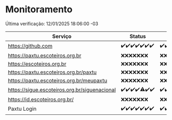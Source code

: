 # Monitoramento

Última verificação: 12/01/2025 18:06:00 -03

|Serviço|Status|Últimas 24h|
|---|---|---|
|https://github.com|<span title="2025-01-05: OK=23">✔️</span><span title="2025-01-06: OK=23">✔️</span><span title="2025-01-07: OK=22">✔️</span><span title="2025-01-08: OK=23">✔️</span><span title="2025-01-09: OK=23">✔️</span><span title="2025-01-10: OK=23">✔️</span><span title="2025-01-11: OK=20">✔️</span>|<span title="11/01/2025 18:06:00 -03 : 200">✔️</span><span title="11/01/2025 19:07:00 -03 : 200">✔️</span><span title="11/01/2025 20:07:00 -03 : 200">✔️</span><span title="11/01/2025 21:45:00 -03 : 200">✔️</span><span title="11/01/2025 23:18:00 -03 : 200">✔️</span><span title="12/01/2025 00:20:00 -03 : 200">✔️</span><span title="12/01/2025 01:10:00 -03 : 200">✔️</span><span title="12/01/2025 02:08:00 -03 : 200">✔️</span><span title="12/01/2025 03:11:00 -03 : 200">✔️</span><span title="12/01/2025 04:07:00 -03 : 200">✔️</span><span title="12/01/2025 05:10:00 -03 : 200">✔️</span><span title="12/01/2025 06:07:00 -03 : 200">✔️</span><span title="12/01/2025 07:07:00 -03 : 200">✔️</span><span title="12/01/2025 08:05:00 -03 : 200">✔️</span><span title="12/01/2025 09:14:00 -03 : 200">✔️</span><span title="12/01/2025 10:12:00 -03 : 200">✔️</span><span title="12/01/2025 11:06:00 -03 : 200">✔️</span><span title="12/01/2025 12:06:00 -03 : 200">✔️</span><span title="12/01/2025 13:08:00 -03 : 200">✔️</span><span title="12/01/2025 14:06:00 -03 : 200">✔️</span><span title="12/01/2025 15:09:00 -03 : 200">✔️</span><span title="12/01/2025 16:04:00 -03 : 200">✔️</span><span title="12/01/2025 17:08:00 -03 : 200">✔️</span><span title="12/01/2025 18:06:00 -03 : 200">✔️</span>|
|https://paxtu.escoteiros.org.br|<span title="2025-01-05: Falhas=23">❌</span><span title="2025-01-06: Falhas=23">❌</span><span title="2025-01-07: Falhas=22">❌</span><span title="2025-01-08: Falhas=23">❌</span><span title="2025-01-09: Falhas=23">❌</span><span title="2025-01-10: Falhas=23">❌</span><span title="2025-01-11: Falhas=20">❌</span>|<span title="11/01/2025 18:06:00 -03 : 403">❌</span><span title="11/01/2025 19:07:00 -03 : 403">❌</span><span title="11/01/2025 20:07:00 -03 : 403">❌</span><span title="11/01/2025 21:45:00 -03 : 403">❌</span><span title="11/01/2025 23:18:00 -03 : 403">❌</span><span title="12/01/2025 00:20:00 -03 : 403">❌</span><span title="12/01/2025 01:10:00 -03 : 403">❌</span><span title="12/01/2025 02:08:00 -03 : 403">❌</span><span title="12/01/2025 03:11:00 -03 : 403">❌</span><span title="12/01/2025 04:07:00 -03 : 403">❌</span><span title="12/01/2025 05:10:00 -03 : 403">❌</span><span title="12/01/2025 06:07:00 -03 : 403">❌</span><span title="12/01/2025 07:07:00 -03 : 403">❌</span><span title="12/01/2025 08:05:00 -03 : 403">❌</span><span title="12/01/2025 09:14:00 -03 : 403">❌</span><span title="12/01/2025 10:12:00 -03 : 403">❌</span><span title="12/01/2025 11:06:00 -03 : 403">❌</span><span title="12/01/2025 12:06:00 -03 : 403">❌</span><span title="12/01/2025 13:08:00 -03 : 403">❌</span><span title="12/01/2025 14:06:00 -03 : 403">❌</span><span title="12/01/2025 15:09:00 -03 : 403">❌</span><span title="12/01/2025 16:04:00 -03 : 403">❌</span><span title="12/01/2025 17:08:00 -03 : 403">❌</span><span title="12/01/2025 18:06:00 -03 : 403">❌</span>|
|https://escoteiros.org.br|<span title="2025-01-05: Falhas=23">❌</span><span title="2025-01-06: Falhas=23">❌</span><span title="2025-01-07: Falhas=22">❌</span><span title="2025-01-08: Falhas=23">❌</span><span title="2025-01-09: Falhas=23">❌</span><span title="2025-01-10: Falhas=23">❌</span><span title="2025-01-11: Falhas=20">❌</span>|<span title="11/01/2025 18:06:00 -03 : 403">❌</span><span title="11/01/2025 19:07:00 -03 : 403">❌</span><span title="11/01/2025 20:07:00 -03 : 403">❌</span><span title="11/01/2025 21:45:00 -03 : 403">❌</span><span title="11/01/2025 23:18:00 -03 : 403">❌</span><span title="12/01/2025 00:20:00 -03 : 403">❌</span><span title="12/01/2025 01:10:00 -03 : 403">❌</span><span title="12/01/2025 02:08:00 -03 : 403">❌</span><span title="12/01/2025 03:11:00 -03 : 403">❌</span><span title="12/01/2025 04:07:00 -03 : 403">❌</span><span title="12/01/2025 05:10:00 -03 : 403">❌</span><span title="12/01/2025 06:07:00 -03 : 403">❌</span><span title="12/01/2025 07:07:00 -03 : 403">❌</span><span title="12/01/2025 08:05:00 -03 : 403">❌</span><span title="12/01/2025 09:14:00 -03 : 403">❌</span><span title="12/01/2025 10:12:00 -03 : 403">❌</span><span title="12/01/2025 11:06:00 -03 : 403">❌</span><span title="12/01/2025 12:06:00 -03 : 403">❌</span><span title="12/01/2025 13:08:00 -03 : 403">❌</span><span title="12/01/2025 14:06:00 -03 : 403">❌</span><span title="12/01/2025 15:09:00 -03 : 403">❌</span><span title="12/01/2025 16:04:00 -03 : 403">❌</span><span title="12/01/2025 17:08:00 -03 : 403">❌</span><span title="12/01/2025 18:06:00 -03 : 403">❌</span>|
|https://paxtu.escoteiros.org.br/paxtu|<span title="2025-01-05: Falhas=23">❌</span><span title="2025-01-06: Falhas=23">❌</span><span title="2025-01-07: Falhas=22">❌</span><span title="2025-01-08: Falhas=23">❌</span><span title="2025-01-09: Falhas=23">❌</span><span title="2025-01-10: Falhas=23">❌</span><span title="2025-01-11: Falhas=20">❌</span>|<span title="11/01/2025 18:06:00 -03 : 403">❌</span><span title="11/01/2025 19:07:00 -03 : 403">❌</span><span title="11/01/2025 20:07:00 -03 : 403">❌</span><span title="11/01/2025 21:45:00 -03 : 403">❌</span><span title="11/01/2025 23:18:00 -03 : 403">❌</span><span title="12/01/2025 00:20:00 -03 : 403">❌</span><span title="12/01/2025 01:10:00 -03 : 403">❌</span><span title="12/01/2025 02:08:00 -03 : 403">❌</span><span title="12/01/2025 03:11:00 -03 : 403">❌</span><span title="12/01/2025 04:07:00 -03 : 403">❌</span><span title="12/01/2025 05:10:00 -03 : 403">❌</span><span title="12/01/2025 06:07:00 -03 : 403">❌</span><span title="12/01/2025 07:07:00 -03 : 403">❌</span><span title="12/01/2025 08:05:00 -03 : 403">❌</span><span title="12/01/2025 09:14:00 -03 : 403">❌</span><span title="12/01/2025 10:12:00 -03 : 403">❌</span><span title="12/01/2025 11:06:00 -03 : 403">❌</span><span title="12/01/2025 12:06:00 -03 : 403">❌</span><span title="12/01/2025 13:08:00 -03 : 403">❌</span><span title="12/01/2025 14:06:00 -03 : 403">❌</span><span title="12/01/2025 15:09:00 -03 : 403">❌</span><span title="12/01/2025 16:04:00 -03 : 403">❌</span><span title="12/01/2025 17:08:00 -03 : 403">❌</span><span title="12/01/2025 18:06:00 -03 : 403">❌</span>|
|https://paxtu.escoteiros.org.br/meupaxtu|<span title="2025-01-05: Falhas=23">❌</span><span title="2025-01-06: Falhas=23">❌</span><span title="2025-01-07: Falhas=22">❌</span><span title="2025-01-08: Falhas=23">❌</span><span title="2025-01-09: Falhas=23">❌</span><span title="2025-01-10: Falhas=23">❌</span><span title="2025-01-11: Falhas=20">❌</span>|<span title="11/01/2025 18:06:00 -03 : 403">❌</span><span title="11/01/2025 19:07:00 -03 : 403">❌</span><span title="11/01/2025 20:07:00 -03 : 403">❌</span><span title="11/01/2025 21:45:00 -03 : 403">❌</span><span title="11/01/2025 23:18:00 -03 : 403">❌</span><span title="12/01/2025 00:20:00 -03 : 403">❌</span><span title="12/01/2025 01:10:00 -03 : 403">❌</span><span title="12/01/2025 02:08:00 -03 : 403">❌</span><span title="12/01/2025 03:11:00 -03 : 403">❌</span><span title="12/01/2025 04:07:00 -03 : 403">❌</span><span title="12/01/2025 05:10:00 -03 : 403">❌</span><span title="12/01/2025 06:07:00 -03 : 403">❌</span><span title="12/01/2025 07:07:00 -03 : 403">❌</span><span title="12/01/2025 08:05:00 -03 : 403">❌</span><span title="12/01/2025 09:14:00 -03 : 403">❌</span><span title="12/01/2025 10:12:00 -03 : 403">❌</span><span title="12/01/2025 11:06:00 -03 : 403">❌</span><span title="12/01/2025 12:06:00 -03 : 403">❌</span><span title="12/01/2025 13:08:00 -03 : 403">❌</span><span title="12/01/2025 14:06:00 -03 : 403">❌</span><span title="12/01/2025 15:09:00 -03 : 403">❌</span><span title="12/01/2025 16:04:00 -03 : 403">❌</span><span title="12/01/2025 17:08:00 -03 : 403">❌</span><span title="12/01/2025 18:06:00 -03 : 403">❌</span>|
|https://sigue.escoteiros.org.br/siguenacional|<span title="2025-01-05: OK=23">✔️</span><span title="2025-01-06: OK=23">✔️</span><span title="2025-01-07: OK=22">✔️</span><span title="2025-01-08: OK=23">✔️</span><span title="2025-01-09: OK=22, Falhas=1">⚠️</span><span title="2025-01-10: OK=23">✔️</span><span title="2025-01-11: OK=20">✔️</span>|<span title="11/01/2025 18:06:00 -03 : 200">✔️</span><span title="11/01/2025 19:07:00 -03 : 200">✔️</span><span title="11/01/2025 20:07:00 -03 : 200">✔️</span><span title="11/01/2025 21:45:00 -03 : 200">✔️</span><span title="11/01/2025 23:18:00 -03 : 200">✔️</span><span title="12/01/2025 00:20:00 -03 : 200">✔️</span><span title="12/01/2025 01:10:00 -03 : 200">✔️</span><span title="12/01/2025 02:08:00 -03 : 200">✔️</span><span title="12/01/2025 03:11:00 -03 : 200">✔️</span><span title="12/01/2025 04:07:00 -03 : 200">✔️</span><span title="12/01/2025 05:10:00 -03 : 200">✔️</span><span title="12/01/2025 06:07:00 -03 : 200">✔️</span><span title="12/01/2025 07:07:00 -03 : 200">✔️</span><span title="12/01/2025 08:05:00 -03 : 200">✔️</span><span title="12/01/2025 09:14:00 -03 : 200">✔️</span><span title="12/01/2025 10:12:00 -03 : 200">✔️</span><span title="12/01/2025 11:06:00 -03 : 200">✔️</span><span title="12/01/2025 12:06:00 -03 : 200">✔️</span><span title="12/01/2025 13:08:00 -03 : 200">✔️</span><span title="12/01/2025 14:06:00 -03 : 200">✔️</span><span title="12/01/2025 15:09:00 -03 : 200">✔️</span><span title="12/01/2025 16:04:00 -03 : 200">✔️</span><span title="12/01/2025 17:08:00 -03 : 200">✔️</span><span title="12/01/2025 18:06:00 -03 : 200">✔️</span>|
|https://id.escoteiros.org.br/|<span title="2025-01-05: Falhas=23">❌</span><span title="2025-01-06: Falhas=23">❌</span><span title="2025-01-07: Falhas=22">❌</span><span title="2025-01-08: Falhas=23">❌</span><span title="2025-01-09: Falhas=23">❌</span><span title="2025-01-10: Falhas=23">❌</span><span title="2025-01-11: Falhas=20">❌</span>|<span title="11/01/2025 18:06:00 -03 : 403">❌</span><span title="11/01/2025 19:07:00 -03 : 403">❌</span><span title="11/01/2025 20:07:00 -03 : 403">❌</span><span title="11/01/2025 21:45:00 -03 : 403">❌</span><span title="11/01/2025 23:18:00 -03 : 403">❌</span><span title="12/01/2025 00:20:00 -03 : 403">❌</span><span title="12/01/2025 01:10:00 -03 : 403">❌</span><span title="12/01/2025 02:08:00 -03 : 403">❌</span><span title="12/01/2025 03:11:00 -03 : 403">❌</span><span title="12/01/2025 04:07:00 -03 : 403">❌</span><span title="12/01/2025 05:10:00 -03 : 403">❌</span><span title="12/01/2025 06:07:00 -03 : 403">❌</span><span title="12/01/2025 07:07:00 -03 : 403">❌</span><span title="12/01/2025 08:05:00 -03 : 403">❌</span><span title="12/01/2025 09:14:00 -03 : 403">❌</span><span title="12/01/2025 10:12:00 -03 : 403">❌</span><span title="12/01/2025 11:06:00 -03 : 403">❌</span><span title="12/01/2025 12:06:00 -03 : 403">❌</span><span title="12/01/2025 13:08:00 -03 : 403">❌</span><span title="12/01/2025 14:06:00 -03 : 403">❌</span><span title="12/01/2025 15:09:00 -03 : 403">❌</span><span title="12/01/2025 16:04:00 -03 : 403">❌</span><span title="12/01/2025 17:08:00 -03 : 403">❌</span><span title="12/01/2025 18:06:00 -03 : 403">❌</span>|
|Paxtu Login|<span title="2025-01-05: OK=23">✔️</span><span title="2025-01-06: OK=23">✔️</span><span title="2025-01-07: OK=22">✔️</span><span title="2025-01-08: OK=23">✔️</span><span title="2025-01-09: OK=23">✔️</span><span title="2025-01-10: OK=23">✔️</span><span title="2025-01-11: OK=20">✔️</span>|<span title="11/01/2025 18:06:00 -03 : 200">✔️</span><span title="11/01/2025 19:07:00 -03 : 200">✔️</span><span title="11/01/2025 20:07:00 -03 : 200">✔️</span><span title="11/01/2025 21:45:00 -03 : 200">✔️</span><span title="11/01/2025 23:18:00 -03 : 200">✔️</span><span title="12/01/2025 00:20:00 -03 : 200">✔️</span><span title="12/01/2025 01:10:00 -03 : 200">✔️</span><span title="12/01/2025 02:08:00 -03 : 200">✔️</span><span title="12/01/2025 03:11:00 -03 : 200">✔️</span><span title="12/01/2025 04:07:00 -03 : 200">✔️</span><span title="12/01/2025 05:10:00 -03 : 200">✔️</span><span title="12/01/2025 06:07:00 -03 : 200">✔️</span><span title="12/01/2025 07:07:00 -03 : 200">✔️</span><span title="12/01/2025 08:05:00 -03 : 200">✔️</span><span title="12/01/2025 09:14:00 -03 : 200">✔️</span><span title="12/01/2025 10:12:00 -03 : 200">✔️</span><span title="12/01/2025 11:06:00 -03 : 200">✔️</span><span title="12/01/2025 12:06:00 -03 : 200">✔️</span><span title="12/01/2025 13:08:00 -03 : 200">✔️</span><span title="12/01/2025 14:06:00 -03 : 200">✔️</span><span title="12/01/2025 15:09:00 -03 : 200">✔️</span><span title="12/01/2025 16:04:00 -03 : 200">✔️</span><span title="12/01/2025 17:08:00 -03 : 200">✔️</span><span title="12/01/2025 18:06:00 -03 : 200">✔️</span>|
